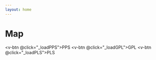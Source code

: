 ```yaml
---
layout: home
---
```

# Map

<script setup>
    import Map from '../components/Map.vue'
    import { ref, onMounted } from 'vue';

    const mapRef = ref(null)

    onMounted(() => {
        console.log(mapRef.value.deckInstance)
    });
    function _loadPPS() {
        mapRef.value.loadData('aq_pps', 'code_plot', 'latitude', 'longitude', 'code_altitude');
    }
    function _loadGPL() {
        mapRef.value.loadData('bd_gpl', 'code_plot', 'latitude_soil', 'longitude_soil', 'code_accuracy');
    }
    function _loadPLS() {
        mapRef.value.loadData('s1_pls', 'code_plot', 'latitude', 'longitude', 'code_plot');
    }
</script>

<Map ref="mapRef"></Map>

<v-btn @click="_loadPPS">PPS</v-btn>
<v-btn @click="_loadGPL">GPL</v-btn>
<v-btn @click="_loadPLS">PLS</v-btn>
